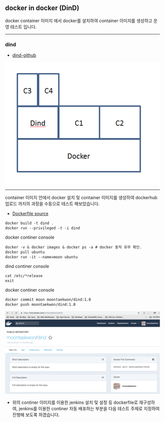 ## docker in docker (DinD)
docker container 이미지 에서 docker를 설치하여 container 이미지를 생성하고 운영 테스트 입니다.

---
### dind 
- [dind-github](https://github.com/jpetazzo/dind)

![dind-main-image](/docker_paas/images/dockerindocker-main.png)

---
container 이미지 안에서 docker 설치 및 container 이미지를 생성하여 dockerhub 업로드 까지의 과정을 수동으로 테스트 해보았습니다.
- [Dockerfile source](https://github.com/jpetazzo/dind/blob/master/Dockerfile)
```
docker build -t dind .
docker run --privileged -t -i dind
```
docker continer console
```
docker -v & docker images & docker ps -a # docker 동작 유무 확인.
docker pull ubuntu
docker run -it --name=moon ubuntu
```
dind continer console
```
cat /etc/*release
exit
```
docker continer console
```
docker commit moon moontaekwon/dind:1.0
docker push moontaekwon/dind:1.0
```
![dind-push](/docker_paas/images/dind-push.png)
* 위의 continer 이미지를 이용한 jenkins 설치 및 설정 등 dockerfile로 재구성하여, jenkins를 이용한 continer 자동 배포하는 부분을 다음 테스트 주제로 지정하여 진행해 보도록 하겠습니다.